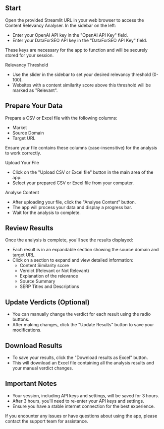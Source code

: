 ## Start
Open the provided Streamlit URL in your web browser to access the Content Relevancy Analyser.
In the sidebar on the left:

- Enter your OpenAI API key in the "OpenAI API Key" field.
- Enter your DataForSEO API key in the "DataForSEO API Key" field.

These keys are necessary for the app to function and will be securely stored for your session.

Relevancy Threshold

- Use the slider in the sidebar to set your desired relevancy threshold (0-100).
- Websites with a content similarity score above this threshold will be marked as "Relevant".

## Prepare Your Data
Prepare a CSV or Excel file with the following columns:

- Market
- Source Domain
- Target URL

Ensure your file contains these columns (case-insensitive) for the analysis to work correctly.

Upload Your File

- Click on the "Upload CSV or Excel file" button in the main area of the app.
- Select your prepared CSV or Excel file from your computer.

Analyse Content

- After uploading your file, click the "Analyse Content" button.
- The app will process your data and display a progress bar.
- Wait for the analysis to complete.

## Review Results

Once the analysis is complete, you'll see the results displayed:

- Each result is in an expandable section showing the source domain and target URL.
- Click on a section to expand and view detailed information:
  - Content Similarity score
  - Verdict (Relevant or Not Relevant)
  - Explanation of the relevance
  - Source Summary
  - SERP Titles and Descriptions

## Update Verdicts (Optional)

- You can manually change the verdict for each result using the radio buttons.
- After making changes, click the "Update Results" button to save your modifications.

## Download Results

- To save your results, click the "Download results as Excel" button.
- This will download an Excel file containing all the analysis results and your manual verdict changes.

## Important Notes

- Your session, including API keys and settings, will be saved for 3 hours.
- After 3 hours, you'll need to re-enter your API keys and settings.
- Ensure you have a stable internet connection for the best experience.

If you encounter any issues or have questions about using the app, please contact the support team for assistance.
